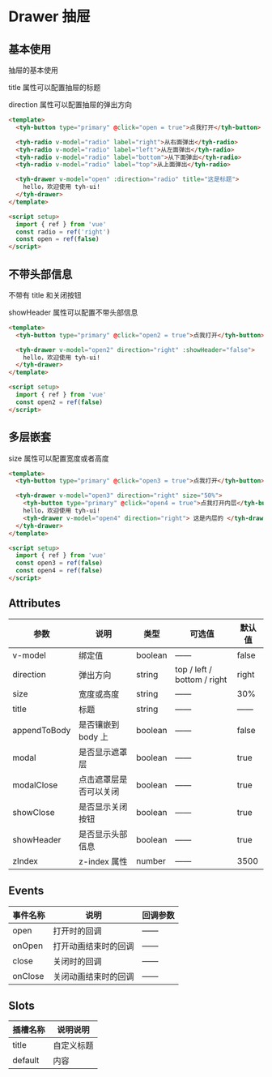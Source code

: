 # Drawer 抽屉

## 基本使用

抽屉的基本使用

title 属性可以配置抽屉的标题

direction 属性可以配置抽屉的弹出方向

```html
<template>
  <tyh-button type="primary" @click="open = true">点我打开</tyh-button>

  <tyh-radio v-model="radio" label="right">从右面弹出</tyh-radio>
  <tyh-radio v-model="radio" label="left">从左面弹出</tyh-radio>
  <tyh-radio v-model="radio" label="bottom">从下面弹出</tyh-radio>
  <tyh-radio v-model="radio" label="top">从上面弹出</tyh-radio>

  <tyh-drawer v-model="open" :direction="radio" title="这是标题">
    hello，欢迎使用 tyh-ui!
  </tyh-drawer>
</template>

<script setup>
  import { ref } from 'vue'
  const radio = ref('right')
  const open = ref(false)
</script>
```

## 不带头部信息

不带有 title 和关闭按钮

showHeader 属性可以配置不带头部信息

```html
<template>
  <tyh-button type="primary" @click="open2 = true">点我打开</tyh-button>

  <tyh-drawer v-model="open2" direction="right" :showHeader="false">
    hello，欢迎使用 tyh-ui!
  </tyh-drawer>
</template>

<script setup>
  import { ref } from 'vue'
  const open2 = ref(false)
</script>
```

## 多层嵌套

size 属性可以配置宽度或者高度

```html
<template>
  <tyh-button type="primary" @click="open3 = true">点我打开</tyh-button>

  <tyh-drawer v-model="open3" direction="right" size="50%">
    <tyh-button type="primary" @click="open4 = true">点我打开内层</tyh-button>
    hello，欢迎使用 tyh-ui!
    <tyh-drawer v-model="open4" direction="right"> 这是内层的 </tyh-drawer>
  </tyh-drawer>
</template>

<script setup>
  import { ref } from 'vue'
  const open3 = ref(false)
  const open4 = ref(false)
</script>
```

## Attributes

| 参数         | 说明                   | 类型    | 可选值                      | 默认值 |
| ------------ | ---------------------- | ------- | --------------------------- | ------ |
| v-model      | 绑定值                 | boolean | ——                          | false  |
| direction    | 弹出方向               | string  | top / left / bottom / right | right  |
| size         | 宽度或高度             | string  | ——                          | 30%    |
| title        | 标题                   | string  | ——                          | ——     |
| appendToBody | 是否镶嵌到 body 上     | boolean | ——                          | false  |
| modal        | 是否显示遮罩层         | boolean | ——                          | true   |
| modalClose   | 点击遮罩层是否可以关闭 | boolean | ——                          | true   |
| showClose    | 是否显示关闭按钮       | boolean | ——                          | true   |
| showHeader   | 是否显示头部信息       | boolean | ——                          | true   |
| zIndex       | z-index 属性           | number  | ——                          | 3500   |

## Events

| 事件名称 | 说明                 | 回调参数 |
| -------- | -------------------- | -------- |
| open     | 打开时的回调         | ——       |
| onOpen   | 打开动画结束时的回调 | ——       |
| close    | 关闭时的回调         | ——       |
| onClose  | 关闭动画结束时的回调 | ——       |

## Slots

| 插槽名称 | 说明说明   |
| -------- | ---------- |
| title    | 自定义标题 |
| default  | 内容       |
